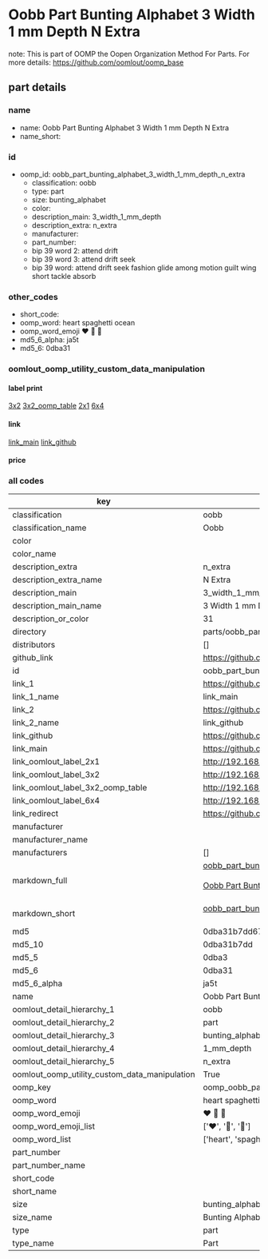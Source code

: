 # Oobb Part Bunting Alphabet 3 Width 1 mm Depth N Extra  

note: This is part of OOMP the Oopen Organization Method For Parts. For more details: https://github.com/oomlout/oomp_base

##  part details
  







### name
* name: Oobb Part Bunting Alphabet 3 Width 1 mm Depth N Extra
* name_short: 
### id
* oomp_id: oobb_part_bunting_alphabet_3_width_1_mm_depth_n_extra
  * classification: oobb
  * type: part
  * size: bunting_alphabet
  * color: 
  * description_main: 3_width_1_mm_depth
  * description_extra: n_extra
  * manufacturer: 
  * part_number: 
  * bip 39 word 2: attend drift
  * bip 39 word 3: attend drift seek
  * bip 39 word: attend drift seek fashion glide among motion guilt wing short tackle absorb

### other_codes
* short_code: 
* oomp_word: heart spaghetti ocean
* oomp_word_emoji :heart: :spaghetti: :ocean:
* md5_6_alpha: ja5t
* md5_6: 0dba31






### oomlout_oomp_utility_custom_data_manipulation
#### label print
[3x2](http://192.168.1.245:1112/?label=oomp%20ja5t)
[3x2_oomp_table](http://192.168.1.108:1112/?label=oomp%20ja5t)
[2x1](http://192.168.1.242:1112/?label=oomp%20ja5t)
[6x4](http://192.168.1.55:1112/?label=oomp%20ja5t)    

#### link

[link_main](https://github.com/oomlout/oomlout_oomp_version_1_messy/tree/main/parts/oobb_part_bunting_alphabet_3_width_1_mm_depth_n_extra) [link_github](https://github.com/oomlout/oomlout_oomp_version_1_messy/tree/main/parts/oobb_part_bunting_alphabet_3_width_1_mm_depth_n_extra)                             

#### price







### all codes 
| key | value |  
| --- | --- |  
| classification | oobb |  
| classification_name | Oobb |  
| color |  |  
| color_name |  |  
| description_extra | n_extra |  
| description_extra_name | N Extra |  
| description_main | 3_width_1_mm_depth |  
| description_main_name | 3 Width 1 mm Depth |  
| description_or_color | 31 |  
| directory | parts/oobb_part_bunting_alphabet_3_width_1_mm_depth_n_extra |  
| distributors | [] |  
| github_link | https://github.com/oomlout/oomlout_oomp_part_src/tree/main/parts/oobb_part_bunting_alphabet_3_width_1_mm_depth_n_extra |  
| id | oobb_part_bunting_alphabet_3_width_1_mm_depth_n_extra |  
| link_1 | https://github.com/oomlout/oomlout_oomp_version_1_messy/tree/main/parts/oobb_part_bunting_alphabet_3_width_1_mm_depth_n_extra |  
| link_1_name | link_main |  
| link_2 | https://github.com/oomlout/oomlout_oomp_version_1_messy/tree/main/parts/oobb_part_bunting_alphabet_3_width_1_mm_depth_n_extra |  
| link_2_name | link_github |  
| link_github | https://github.com/oomlout/oomlout_oomp_version_1_messy/tree/main/parts/oobb_part_bunting_alphabet_3_width_1_mm_depth_n_extra |  
| link_main | https://github.com/oomlout/oomlout_oomp_version_1_messy/tree/main/parts/oobb_part_bunting_alphabet_3_width_1_mm_depth_n_extra |  
| link_oomlout_label_2x1 | http://192.168.1.242:1112/?label=oomp%20ja5t |  
| link_oomlout_label_3x2 | http://192.168.1.245:1112/?label=oomp%20ja5t |  
| link_oomlout_label_3x2_oomp_table | http://192.168.1.108:1112/?label=oomp%20ja5t |  
| link_oomlout_label_6x4 | http://192.168.1.55:1112/?label=oomp%20ja5t |  
| link_redirect | https://github.com/oomlout/oomlout_oomp_version_1_messy/tree/main/parts/oobb_part_bunting_alphabet_3_width_1_mm_depth_n_extra |  
| manufacturer |  |  
| manufacturer_name |  |  
| manufacturers | [] |  
| markdown_full | [oobb_part_bunting_alphabet_3_width_1_mm_depth_n_extra](none)<br>[](none)<br>[Oobb Part Bunting Alphabet 3 Width 1 Mm Depth N Extra](none)<br><br> |  
| markdown_short | [oobb_part_bunting_alphabet_3_width_1_mm_depth_n_extra](none)<br><br> |  
| md5 | 0dba31b7dd67b2081fb185358610b074 |  
| md5_10 | 0dba31b7dd |  
| md5_5 | 0dba3 |  
| md5_6 | 0dba31 |  
| md5_6_alpha | ja5t |  
| name | Oobb Part Bunting Alphabet 3 Width 1 mm Depth N Extra |  
| oomlout_detail_hierarchy_1 | oobb |  
| oomlout_detail_hierarchy_2 | part |  
| oomlout_detail_hierarchy_3 | bunting_alphabet |  
| oomlout_detail_hierarchy_4 | 1_mm_depth |  
| oomlout_detail_hierarchy_5 | n_extra |  
| oomlout_oomp_utility_custom_data_manipulation | True |  
| oomp_key | oomp_oobb_part_bunting_alphabet_3_width_1_mm_depth_n_extra |  
| oomp_word | heart spaghetti ocean |  
| oomp_word_emoji | :heart: :spaghetti: :ocean: |  
| oomp_word_emoji_list | [':heart:', ':spaghetti:', ':ocean:'] |  
| oomp_word_list | ['heart', 'spaghetti', 'ocean'] |  
| part_number |  |  
| part_number_name |  |  
| short_code |  |  
| short_name |  |  
| size | bunting_alphabet |  
| size_name | Bunting Alphabet |  
| type | part |  
| type_name | Part |  
